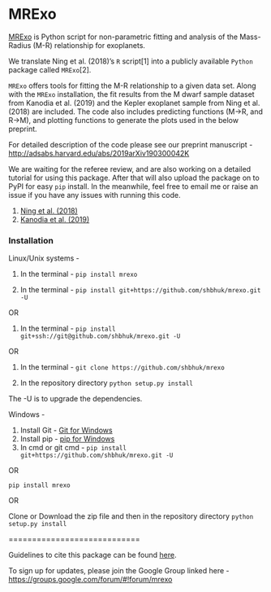 # MRExo 
[MRExo](https://shbhuk.github.io/mrexo/) is Python script for non-parametric fitting and analysis of the Mass-Radius (M-R) relationship for exoplanets.

We translate Ning et al. (2018)’s `R` script\[1\] into a publicly available `Python`
package called `MRExo`\[2\]. 

`MRExo` offers tools for fitting the M-R relationship to a given data
set.  Along with the `MRExo` installation, the fit
results from the M dwarf sample dataset from Kanodia et al. (2019) and the Kepler
exoplanet sample from  Ning et al. (2018) are included. The code also includes predicting functions (M->R, and R->M), and plotting functions to generate the plots used in the below preprint.

For detailed description of the code please see our preprint manuscript - 
<http://adsabs.harvard.edu/abs/2019arXiv190300042K>

We are waiting for the referee review, and are also working on a detailed tutorial for using this package. After that will also upload the package on to PyPI for easy `pip` install. In the meanwhile, feel free to email me or raise an issue if you have any issues with running this code. 



1) [Ning et al. (2018)](https://iopscience.iop.org/article/10.3847/1538-4357/aaeb31)
2) [Kanodia et al. (2019)](https://arxiv.org/abs/1903.00042)




### Installation
Linux/Unix systems - 
1. In the terminal - 
`pip install mrexo`

1. In the terminal - 
 `pip install git+https://github.com/shbhuk/mrexo.git -U`

OR
1. In the terminal - 
`pip install git+ssh://git@github.com/shbhuk/mrexo.git -U `

OR 

1. In the terminal - 
`git clone https://github.com/shbhuk/mrexo`

2. In the repository directory 
`python setup.py install`

The -U is to upgrade the dependencies.


Windows - 
 1. Install Git - [Git for Windows](https://git-for-windows.github.io/)
 2. Install pip - [pip for Windows](https://pip.pypa.io/en/stable/installing/)
 3. In cmd or git cmd - 
  `pip install git+https://github.com/shbhuk/mrexo.git -U`
 
 OR 
 
 `pip install mrexo`
 
 OR 
 
 Clone or Download the zip file and then in the repository directory
 `python setup.py install`
 
 ============================
 
 


Guidelines to cite this package can be found [here](https://github.com/AASJournals/Tutorials/blob/master/Repositories/CitingRepositories.md).

To sign up for updates, please join the Google Group linked here - https://groups.google.com/forum/#!forum/mrexo


